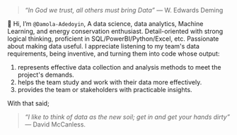 > *“In God we trust, all others must bring Data”* — W. Edwards Deming

👋 Hi, I’m `@Damola-Adedoyin`, A data science, data analytics, Machine Learning, and energy conservation enthusiast. Detail-oriented with strong logical thinking, proficient in SQL/PowerBI/Python/Excel, etc. Passionate about making data useful. I appreciate listening to my team's data requirements, being inventive, and turning them into code whose output:
   1. represents effective data collection and analysis methods to meet the project's demands.
   2. helps the team study and work with their data more effectively.
   3. provides the team or stakeholders with practicable insights.
   
With that said;
> *“I like to think of data as the new soil; get in and get your hands dirty”* — David McCanless.


<!---
Damola-Adedoyin/Damola-Adedoyin is a ✨ special ✨ repository because its `README.md` (this file) appears on your GitHub profile.
You can click the Preview link to take a look at your changes.
--->
